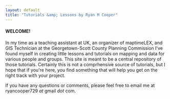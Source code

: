```yaml
---
layout: default
title: "Tutorials &amp; Lessons by Ryan M Cooper"
---
```

#### WELCOME!

In my time as a teaching assistant at UK, an organizer of maptimeLEX, and GIS Technician at the Georgetown-Scott County Planning Commission I've found myself in creating little lessons and tutorials on mapping and data for various people and groups. This site is meant to be a central repository of those tutorials. Certainly this is not a comprhensive source of tutorials, but I hope that if you're here, you find something that will help you get on the right track with your project.

If you have any questions or comments, please feel free to email me at ryancooper729 _at_ gmail _dot_ com.

<!-- <iframe width="100%" height="480px" src="workshops_map.html"></iframe> -->